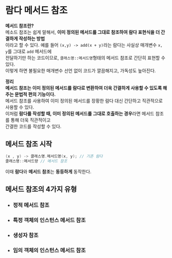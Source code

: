 # 람다 메서드 참조
  
**메서드 참조란?**  
메소드 참조는 쉽게 말해서, **이미 정의된 메서드를 그대로 참조하여 람다 표현식을 더 간결하게 작성하는 방법**  
이라고 할 수 있다. 예를 들어 `(x,y) -> add(x + y)`라는 람다는 사실상 매개변수 `x, y`를 그대로 `add` 메서드에  
전달하기만 하는 코드이므로, `클래스명::메서드명`형태의 메서드 참조로 간단히 표현할 수 있다.  
이렇게 하면 불필요한 매개변수 선언 없이 코드가 깔끔해지고, 가독성도 높아진다.  
  
**정리**  
**메서드 참조는 이미 정의된 메서드를 람다로 변환하여 더욱 간결하게 사용할 수 있도록 해주는 문법적 편의 기능이다.**  
메서드 참조를 사용하여 이미 정의된 메서드를 장황한 람다 대신 간단하고 직관적으로 사용할 수 있다.  
이처럼 **람다를 작성할 때, 이미 정의된 메서드를 그대로 호출하는 경우**라면 메서드 참조를 통해 더욱 직관적이고  
간결한 코드를 작성할 수 있다.  
  
## 메서드 참조 시작
  
```java
(x , y) -> 클래스명.메서드명(x, y); // 기존 람다
클래스명::메서드먕 // 메서드 참조 
```
  
이때 **람다**와 **메서드 참조**는 **동등하게** 동작한다.  
  
## 메서드 참조의 4가지 유형
- ###  정적 메서드 참조
- ### 특정 객체의 인스턴스 메서드 참조
- ### 생성자 참조
- ### 임의 객체의 인스턴스 메서드 참조
  
